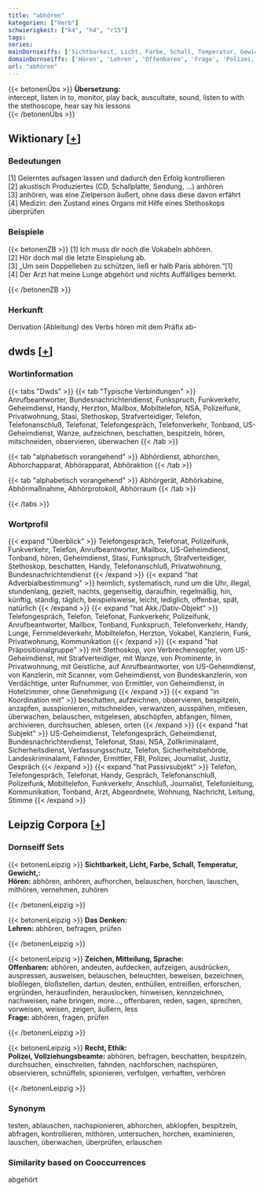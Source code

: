 ```yaml
---
title: "abhören"
kategorien: ["Verb"]
schwierigkeit: ["k4", "h4", "r15"]
tags:
series:
mainDornseiffs: ['Sichtbarkeit, Licht, Farbe, Schall, Temperatur, Gewicht,', 'Das Denken', 'Zeichen, Mitteilung, Sprache', 'Recht, Ethik']
domainDornseiffs: ['Hören', 'Lehren', 'Offenbaren', 'Frage', 'Polizei, Vollziehungsbeamte']
url: "abhören"
---
```


{{< betonenÜbs >}}
**Übersetzung:**  
intercept, listen in to, monitor, play back, auscultate, sound, listen to with the stethoscope, hear say  his lessons  
{{< /betonenÜbs >}}

## Wiktionary [[+](https://de.wiktionary.org/wiki/abhören)]

### Bedeutungen
[1] Gelerntes aufsagen lassen und dadurch den Erfolg kontrollieren  
[2] akustisch Produziertes (CD, Schallplatte, Sendung, ...) anhören  
[3] anhören, was eine Zielperson äußert, ohne dass diese davon erfährt  
[4] Medizin: den Zustand eines Organs mit Hilfe eines Stethoskops überprüfen  

### Beispiele
{{< betonenZB >}}
[1] Ich muss dir noch die Vokabeln abhören.  
[2] Hör doch mal die letzte Einspielung ab.  
[3] „Um sein Doppelleben zu schützen, ließ er halb Paris abhören.“[1]  
[4] Der Arzt hat meine Lunge abgehört und nichts Auffälliges bemerkt.  

{{< /betonenZB >}}
### Herkunft
Derivation (Ableitung) des Verbs hören mit dem Präfix ab-  



## dwds [[+](https://www.dwds.de/wb/abhören)]

### Wortinformation
{{< tabs "Dwds" >}}
{{< tab "Typische Verbindungen" >}}
Anrufbeantworter, Bundesnachrichtendienst, Funkspruch, Funkverkehr, Geheimdienst, Handy, Herzton, Mailbox, Mobiltelefon, NSA, Polizeifunk, Privatwohnung, Stasi, Stethoskop, Strafverteidiger, Telefon, Telefonanschluß, Telefonat, Telefongespräch, Telefonverkehr, Tonband, US-Geheimdienst, Wanze, aufzeichnen, beschatten, bespitzeln, hören, mitschneiden, observieren, überwachen
{{< /tab >}}

{{< tab "alphabetisch vorangehend" >}}
Abhördienst, abhorchen, Abhorchapparat, Abhörapparat, Abhöraktion
{{< /tab >}}

{{< tab "alphabetisch vorangehend" >}}
Abhörgerät, Abhörkabine, Abhörmaßnahme, Abhörprotokoll, Abhörraum
{{< /tab >}}

{{< /tabs >}}

### Wortprofil
{{< expand "Überblick" >}} Telefongespräch, Telefonat, Polizeifunk, Funkverkehr, Telefon, Anrufbeantworter, Mailbox, US-Geheimdienst, Tonband, hören, Geheimdienst, Stasi, Funkspruch, Strafverteidiger, Stethoskop, beschatten, Handy, Telefonanschluß, Privatwohnung, Bundesnachrichtendienst {{< /expand >}}
{{< expand "hat Adverbialbestimmung" >}} heimlich, systematisch, rund um die Uhr, illegal, stundenlang, gezielt, nachts, gegenseitig, daraufhin, regelmäßig, hin, künftig, ständig, täglich, beispielsweise, leicht, lediglich, offenbar, spät, natürlich {{< /expand >}}
{{< expand "hat Akk./Dativ-Objekt" >}} Telefongespräch, Telefon, Telefonat, Funkverkehr, Polizeifunk, Anrufbeantworter, Mailbox, Tonband, Funkspruch, Telefonverkehr, Handy, Lunge, Fernmeldeverkehr, Mobiltelefon, Herzton, Vokabel, Kanzlerin, Funk, Privatwohnung, Kommunikation {{< /expand >}}
{{< expand "hat Präpositionalgruppe" >}} mit Stethoskop, von Verbrechensopfer, vom US-Geheimdienst, mit Strafverteidiger, mit Wanze, von Prominente, in Privatwohnung, mit Geistliche, auf Anrufbeantworter, von US-Geheimdienst, von Kanzlerin, mit Scanner, vom Geheimdienst, von Bundeskanzlerin, von Verdächtige, unter Rufnummer, von Ermittler, von Geheimdienst, in Hotelzimmer, ohne Genehmigung {{< /expand >}}
{{< expand "in Koordination mit" >}} beschatten, aufzeichnen, observieren, bespitzeln, anzapfen, ausspionieren, mitschneiden, verwanzen, ausspähen, mitlesen, überwachen, belauschen, mitgelesen, abschöpfen, abfangen, filmen, archivieren, durchsuchen, ablesen, orten {{< /expand >}}
{{< expand "hat Subjekt" >}} US-Geheimdienst, Telefongespräch, Geheimdienst, Bundesnachrichtendienst, Telefonat, Stasi, NSA, Zollkriminalamt, Sicherheitsdienst, Verfassungsschutz, Telefon, Sicherheitsbehörde, Landeskriminalamt, Fahnder, Ermittler, FBI, Polizei, Journalist, Justiz, Gespräch {{< /expand >}}
{{< expand "hat Passivsubjekt" >}} Telefon, Telefongespräch, Telefonat, Handy, Gespräch, Telefonanschluß, Polizeifunk, Mobiltelefon, Funkverkehr, Anschluß, Journalist, Telefonleitung, Kommunikation, Tonband, Arzt, Abgeordnete, Wohnung, Nachricht, Leitung, Stimme {{< /expand >}}

## Leipzig Corpora [[+](https://corpora.uni-leipzig.de/en/res?word=abhören&corpusId=deu_newscrawl-public_2018)]

### Dornseiff Sets
{{< betonenLeipzig >}}
**Sichtbarkeit, Licht, Farbe, Schall, Temperatur, Gewicht,:**  
**Hören:** abhören, anhören, aufhorchen, belauschen, horchen, lauschen, mithören, vernehmen, zuhören  

{{< /betonenLeipzig >}}


{{< betonenLeipzig >}}
**Das Denken:**  
**Lehren:** abhören, befragen, prüfen  

{{< /betonenLeipzig >}}


{{< betonenLeipzig >}}
**Zeichen, Mitteilung, Sprache:**  
**Offenbaren:** abhören, andeuten, aufdecken, aufzeigen, ausdrücken, auspressen, ausweisen, belauschen, beleuchten, beweisen, bezeichnen, bloßlegen, bloßstellen, dartun, deuten, enthüllen, entreißen, erforschen, ergründen, herausfinden, herauslocken, hinweisen, kennzeichnen, nachweisen, nahe bringen, more..., offenbaren, reden, sagen, sprechen, vorweisen, weisen, zeigen, äußern, less  
**Frage:** abhören, fragen, prüfen  

{{< /betonenLeipzig >}}


{{< betonenLeipzig >}}
**Recht, Ethik:**  
**Polizei, Vollziehungsbeamte:** abhören, befragen, beschatten, bespitzeln, durchsuchen, einschreiten, fahnden, nachforschen, nachspüren, observieren, schnüffeln, spionieren, verfolgen, verhaften, verhören  

{{< /betonenLeipzig >}}

### Synonym
testen, ablauschen, nachspionieren, abhorchen, abklopfen, bespitzeln, abfragen, kontrollieren, mithören, untersuchen, horchen, examinieren, lauschen, überwachen, überprüfen, erlauschen


### Similarity based on Cooccurrences
abgehört

